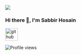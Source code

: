 ![](https://media.licdn.com/dms/image/D5616AQFFSIg97uCtgQ/profile-displaybackgroundimage-shrink_350_1400/0/1693482823284?e=1698883200&v=beta&t=h6nHini11eCsDhu2wOMtgHys_Jd5GkCiPvJjKdc40SQ)
### Hi there 👋, I'm Sabbir Hosain

[<img src='https://cdn.jsdelivr.net/npm/simple-icons@3.0.1/icons/github.svg' alt='github' height='40'>](https://github.com/sabbirhosain)  

![Profile views](https://gpvc.arturio.dev/sabbirhosain)  
